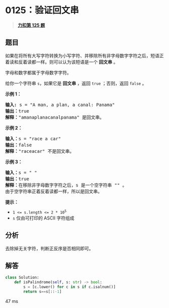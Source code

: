 # 0125：验证回文串


> <u>**[力扣第 125 题](https://leetcode.cn/problems/valid-palindrome/)**</u>

## 题目

<p>如果在将所有大写字符转换为小写字符、并移除所有非字母数字字符之后，短语正着读和反着读都一样。则可以认为该短语是一个 <strong>回文串</strong> 。</p>

<p>字母和数字都属于字母数字字符。</p>

<p>给你一个字符串 <code>s</code>，如果它是 <strong>回文串</strong> ，返回 <code>true</code><em> </em>；否则，返回<em> </em><code>false</code><em> </em>。</p>



<p><strong>示例 1：</strong></p>

<pre>
<strong>输入:</strong> s = "A man, a plan, a canal: Panama"
<strong>输出：</strong>true
<strong>解释：</strong>"amanaplanacanalpanama" 是回文串。
</pre>

<p><strong>示例 2：</strong></p>

<pre>
<strong>输入：</strong>s = "race a car"
<strong>输出：</strong>false
<strong>解释：</strong>"raceacar" 不是回文串。
</pre>

<p><strong>示例 3：</strong></p>

<pre>
<strong>输入：</strong>s = " "
<strong>输出：</strong>true
<strong>解释：</strong>在移除非字母数字字符之后，s 是一个空字符串 "" 。
由于空字符串正着反着读都一样，所以是回文串。
</pre>



<p><strong>提示：</strong></p>

<ul>
<li><code>1 &lt;= s.length &lt;= 2 * 10<sup>5</sup></code></li>
<li><code>s</code> 仅由可打印的 ASCII 字符组成</li>
</ul>


## 分析

去除掉无关字符，判断正反序是否相同即可。

## 解答

```python
class Solution:
    def isPalindrome(self, s: str) -> bool:
        s = [c.lower() for c in s if c.isalnum()]
        return s==s[::-1]
```
47 ms



